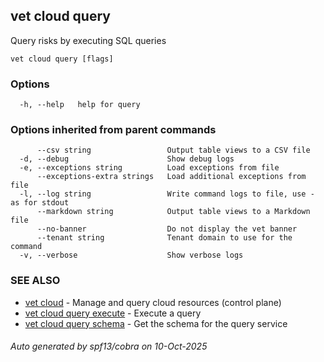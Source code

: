 ## vet cloud query

Query risks by executing SQL queries

```
vet cloud query [flags]
```

### Options

```
  -h, --help   help for query
```

### Options inherited from parent commands

```
      --csv string                 Output table views to a CSV file
  -d, --debug                      Show debug logs
  -e, --exceptions string          Load exceptions from file
      --exceptions-extra strings   Load additional exceptions from file
  -l, --log string                 Write command logs to file, use - as for stdout
      --markdown string            Output table views to a Markdown file
      --no-banner                  Do not display the vet banner
      --tenant string              Tenant domain to use for the command
  -v, --verbose                    Show verbose logs
```

### SEE ALSO

* [vet cloud](vet_cloud.md)	 - Manage and query cloud resources (control plane)
* [vet cloud query execute](vet_cloud_query_execute.md)	 - Execute a query
* [vet cloud query schema](vet_cloud_query_schema.md)	 - Get the schema for the query service

###### Auto generated by spf13/cobra on 10-Oct-2025
